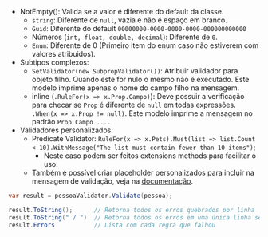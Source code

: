 - NotEmpty(): Valida se a valor é diferente do default da classe.
    - `string`: Diferente de `null`, vazia e não é espaço em branco.
    - `Guid`: Diferente do default `00000000-0000-0000-0000-000000000000`
    - Números (`int, float, double, decimal`): Diferente de `0`.
    - `Enum`: Diferente de 0 (Primeiro item do enum caso não estiverem com valores atribuidos).
- Subtipos complexos:
    - `SetValidator(new SubpropValidator())`: Atribuir validador para objeto filho. Quando este for nulo o mesmo não é executado. Este modelo imprime apenas o nome do campo filho na mensagem.
    - inline (`.RuleFor(x => x.Prop.Campo)`): Deve possuir a verificação para checar se `Prop` é diferente de `null` em todas expressões. `.When(x => x.Prop != null)`. Este modelo imprime a mensagem no padrão `Prop Campo ....`
- Validadores personalizados:
    - Predicate Validator: `RuleFor(x => x.Pets).Must(list => list.Count < 10).WithMessage("The list must contain fewer than 10 items")`;
        - Neste caso podem ser feitos extensions methods para facilitar o uso.
    - Também é possível criar placeholder personalizados para incluir na mensagem de validação, veja na [documentação](https://docs.fluentvalidation.net/en/latest/custom-validators.html#custom-message-placeholders).

```csharp
var result = pessoaValidator.Validate(pessoa);

result.ToString();      // Retorna todos os erros quebrados por linha
result.ToString(" / ")  // Retorna todos os erros em uma única linha separados por " / "
result.Errors           // Lista com cada regra que falhou
```
